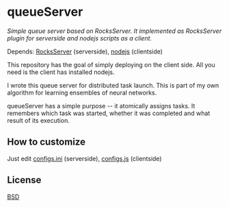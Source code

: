 
# queueServer

*Simple queue server based on RocksServer.
It implemented as RocksServer plugin for serverside and nodejs scripts as a client.*

Depends:
[RocksServer](https://github.com/valmat/RocksServer) (serverside), [nodejs](https://nodejs.org/) (clientside)


This repository has the goal of simply deploying on the client side. All you need is the client has installed nodejs.

I wrote this queue server for distributed task launch. This is part of my own algorithm for learning ensembles of neural networks.

queueServer has a simple purpose -- it atomically assigns tasks. It remembers which task was started, whether it was completed and what result of its execution.


## How to customize
Just edit [configs.ini](server/bin/configs.ini) (serverside), [configs.js](client/configs.js) (clientside)


## License
[BSD](LICENSE)

